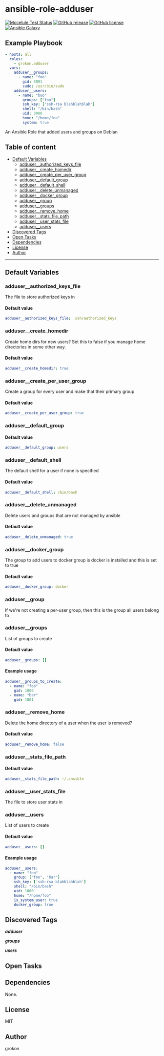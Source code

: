 # ansible-role-adduser

[![Mocelule Test Status](https://github.com/Grokon/ansible-role-adduser/actions/workflows/molecule.yaml/badge.svg?branch=master)](https://github.com/Grokon/ansible-role-adduser/actions/workflows/molecule.yaml)
[![GitHub release](https://img.shields.io/github/release/Grokon/ansible-role-adduser.svg)](https://github.com/Grokon/ansible-role-adduser/release)
[![GitHub license](https://img.shields.io/github/license/Grokon/ansible-role-adduser.svg)](https://github.com/Grokon/ansible-role-adduser/blob/master/LICENSE)
[![Ansible Galaxy](https://img.shields.io/badge/galaxy-grokon.adduser-blue.svg)](https://galaxy.ansible.com/grokon/adduser/)

## Example Playbook

```yaml
- hosts: all
  roles:
    - grokon.adduser
  vars:
    adduser__groups:
      - name: "foo"
        gid: 3001
        sudo: /usr/bin/sudo
    adduser__users:
      - name: "boo"
        groups: ["foo"]
        ssh_key: ["ssh-rsa blahblahblah"]
        shell: "/bin/bash"
        uid: 3000
        home: "/home/foo"
        system: true
```

An Ansible Role that added users and groups on Debian

## Table of content

- [Default Variables](#default-variables)
  - [adduser__authorized_keys_file](#adduser__authorized_keys_file)
  - [adduser__create_homedir](#adduser__create_homedir)
  - [adduser__create_per_user_group](#adduser__create_per_user_group)
  - [adduser__default_group](#adduser__default_group)
  - [adduser__default_shell](#adduser__default_shell)
  - [adduser__delete_unmanaged](#adduser__delete_unmanaged)
  - [adduser__docker_group](#adduser__docker_group)
  - [adduser__group](#adduser__group)
  - [adduser__groups](#adduser__groups)
  - [adduser__remove_home](#adduser__remove_home)
  - [adduser__stats_file_path](#adduser__stats_file_path)
  - [adduser__user_stats_file](#adduser__user_stats_file)
  - [adduser__users](#adduser__users)
- [Discovered Tags](#discovered-tags)
- [Open Tasks](#open-tasks)
- [Dependencies](#dependencies)
- [License](#license)
- [Author](#author)

---

## Default Variables

### adduser__authorized_keys_file

The file to store authorized keys in

#### Default value

```YAML
adduser__authorized_keys_file: .ssh/authorized_keys
```

### adduser__create_homedir

Create home dirs for new users? Set this to false if you manage home directories in some other way.

#### Default value

```YAML
adduser__create_homedir: true
```

### adduser__create_per_user_group

Create a group for every user and make that their primary group

#### Default value

```YAML
adduser__create_per_user_group: true
```

### adduser__default_group

#### Default value

```YAML
adduser__default_group: users
```

### adduser__default_shell

The default shell for a user if none is specified

#### Default value

```YAML
adduser__default_shell: /bin/bash
```

### adduser__delete_unmanaged

Delete users and groups that are not managed by ansible

#### Default value

```YAML
adduser__delete_unmanaged: true
```

### adduser__docker_group

The group to add users to docker group is docker is installed and this is set to true

#### Default value

```YAML
adduser__docker_group: docker
```

### adduser__group

If we're not creating a per-user group, then this is the group all users belong to

### adduser__groups

List of groups to create

#### Default value

```YAML
adduser__groups: []
```

#### Example usage

```YAML
adduser__groups_to_create:
  - name: "foo"
    gid: 1000
  - name: "bar"
    gid: 1001
```

### adduser__remove_home

Delete the home directory of a user when the user is removed?

#### Default value

```YAML
adduser__remove_home: false
```

### adduser__stats_file_path

#### Default value

```YAML
adduser__stats_file_path: ~/.ansible
```

### adduser__user_stats_file

The file to store user stats in

### adduser__users

List of users to create

#### Default value

```YAML
adduser__users: []
```

#### Example usage

```YAML
adduser__users:
  - name: "foo"
    group: ["foo", "bar"]
    ssh_key: ['ssh-rsa blahblahblah']
    shell: "/bin/bash"
    uid: 1000
    home: "/home/foo"
    is_system_user: true
    docker_group: true
```

## Discovered Tags

**_adduser_**

**_groups_**

**_users_**

## Open Tasks


## Dependencies

None.

## License

MIT

## Author

grokon
